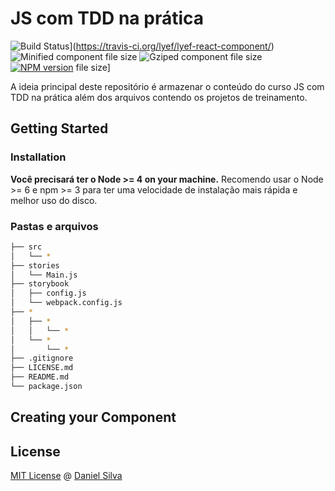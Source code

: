 # JS com TDD na prática
![Build Status](https://travis-ci.org/lyef/lyef-react-component.svg)](https://travis-ci.org/lyef/lyef-react-component/)
![Minified component file size](https://badge-size.herokuapp.com/lyef/lyef-react-component/master/dist/Main.min.js.svg)
![Gziped component file size](https://badge-size.herokuapp.com/lyef/lyef-react-component/master/dist/Main.min.js.svg?compression=gzip)
[![NPM version](https://badge-me.herokuapp.com/api/npm/lyef-react-component.png)](http://badges.enytc.com/for/npm/lyef-react-component) file size]


A ideia principal deste repositório é armazenar o conteúdo do curso JS com TDD na prática além dos arquivos contendo os projetos de treinamento. 

## Getting Started

### Installation


**Você precisará ter o Node >= 4 on your machine.** Recomendo usar o Node >= 6 e npm >= 3 para ter uma velocidade de instalação mais rápida e melhor uso do disco.

### Pastas e arquivos

```sh
├── src
│   └── *
├── stories
│   └── Main.js
├── storybook
│   ├── config.js
│   └── webpack.config.js
├── *
│   ├── *
│   │   └── *
│   └── *
│       └── *
├── .gitignore
├── LICENSE.md
├── README.md
└── package.json
```

## Creating your Component

## License

[MIT License]() @ [Daniel Silva](https://github.com/Daniel-Silva)